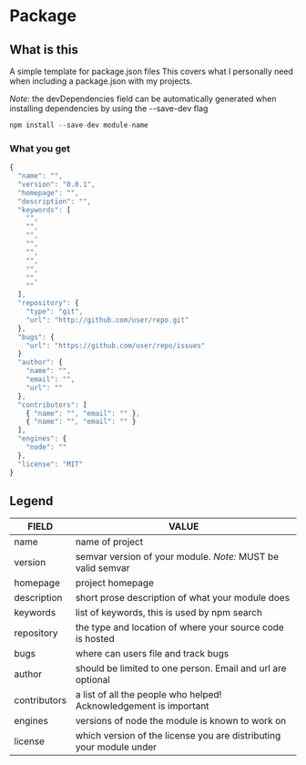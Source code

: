# Package

## What is this
A simple template for package.json files
This covers what I personally need when including a package.json with my projects.

*Note:* the devDependencies field can be automatically generated when
installing dependencies by using the --save-dev flag

```javascript
npm install --save-dev module-name
```

### What you get
```javascript
{
  "name": "",
  "version": "0.0.1",
  "homepage": "",
  "description": "",
  "keywords": [
    "",
    "",
    "",
    "",
    "",
    "",
    "",
    "",
    ""
  ],
  "repository": {
    "type": "git",
    "url": "http://github.com/user/repo.git"
  },
  "bugs": {
    "url": "https://github.com/user/repo/issues"
  }
  "author": {
    "name": "",
    "email": "",
    "url": ""
  },
  "contributors": [
    { "name": "", "email": "" },
    { "name": "", "email": "" }
  ],
  "engines": {
    "node": ""
  },
  "license": "MIT"
}
```

## Legend
| FIELD | VALUE |
| ----- | ----- |
| name  | name of project |
| version | semvar version of your module. *Note:* MUST be valid semvar |
| homepage | project homepage |
| description | short prose description of what your module does |
| keywords | list of keywords, this is used by npm search |
| repository | the type and location of where your source code is hosted |
| bugs | where can users file and track bugs |
| author | should be limited to one person. Email and url are optional |
| contributors | a list of all the people who helped! Acknowledgement is important |
| engines | versions of node the module is known to work on |
| license | which version of the license you are distributing your module under |

